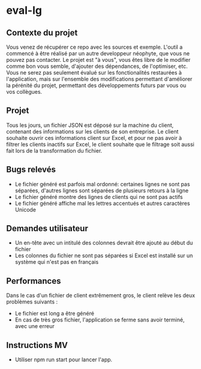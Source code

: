 # eval-lg

## Contexte du projet

Vous venez de récupérer ce repo avec les sources et exemple. L'outil a commencé à être réalisé par un autre developpeur néophyte, que vous ne pouvez pas contacter. Le projet est "à vous", vous êtes libre de le modifier comme bon vous semble, d'ajouter des dépendances, de l'optimiser, etc.
Vous ne serez pas seulement évalué sur les fonctionalités restaurées à l'application, mais sur l'ensemble des modifications permettant d'améliorer la pérénité du projet, permettant des développements futurs par vous ou vos collègues.

## Projet

Tous les jours, un fichier JSON est déposé sur la machine du client, contenant des informations sur les clients de son entreprise. Le client souhaite ouvrir ces informations client sur Excel, et pour ne pas avoir à filtrer les clients inactifs sur Excel, le client souhaite que le filtrage soit aussi fait lors de la transformation du fichier.

## Bugs relevés

* Le fichier généré est parfois mal ordonné: certaines lignes ne sont pas séparées, d'autres lignes sont séparées de plusieurs retours à la ligne
* Le fichier généré montre des lignes de clients qui ne sont pas actifs
* Le fichier généré affiche mal les lettres accentués et autres caractères Unicode

## Demandes utilisateur

* Un en-tête avec un intitulé des colonnes devrait être ajouté au début du fichier
* Les colonnes du fichier ne sont pas séparées si Excel est installé sur un système qui n'est pas en français

## Performances

Dans le cas d'un fichier de client extrêmement gros, le client relève les deux problèmes suivants :

* Le fichier est long a être généré
* En cas de très gros fichier, l'application se ferme sans avoir terminé, avec une erreur

## Instructions MV

* Utiliser npm run start pour lancer l'app.